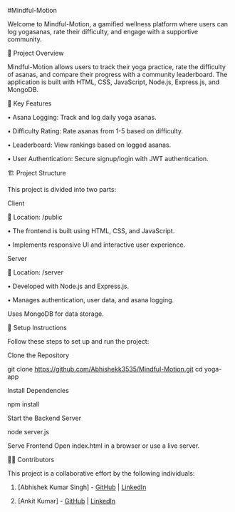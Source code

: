 #Mindful-Motion

Welcome to Mindful-Motion, a gamified wellness platform where users can log yogasanas, rate their difficulty, and engage with a supportive community.

📌 Project Overview

Mindful-Motion allows users to track their yoga practice, rate the difficulty of asanas, and compare their progress with a community leaderboard. The application is built with HTML, CSS, JavaScript, Node.js, Express.js, and MongoDB.

🚀 Key Features
 
• Asana Logging: Track and log daily yoga asanas.

• Difficulty Rating: Rate asanas from 1-5 based on difficulty.

• Leaderboard: View rankings based on logged asanas.

• User Authentication: Secure signup/login with JWT authentication.

🏗️ Project Structure

This project is divided into two parts:

Client

📂 Location: /public

• The frontend is built using HTML, CSS, and JavaScript.

• Implements responsive UI and interactive user experience.

Server

📂 Location: /server

• Developed with Node.js and Express.js.

• Manages authentication, user data, and asana logging.

Uses MongoDB for data storage.

🔧 Setup Instructions

Follow these steps to set up and run the project:

Clone the Repository

git clone https://github.com/Abhishekk3535/Mindful-Motion.git
cd yoga-app

Install Dependencies

npm install

Start the Backend Server

node server.js

Serve Frontend
Open index.html in a browser or use a live server.

👨‍💻 Contributors

This project is a collaborative effort by the following individuals:

1. [Abhishek Kumar Singh] - [GitHub](https://github.com/Abhishekk3535) | [LinkedIn](https://www.linkedin.com/in/abhishek-kumar-singh-2874952a8)

2. [Ankit Kumar] - [GitHub](https://github.com/Ankit5877) | [LinkedIn](https://www.linkedin.com/in/webdeveloperankit/)
